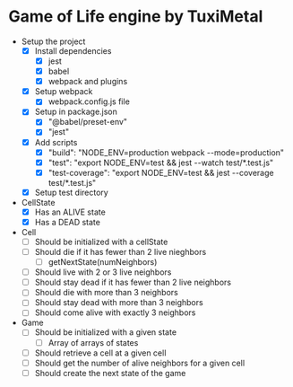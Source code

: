 # Game of Life engine by TuxiMetal

* Setup the project
  * [x] Install dependencies
    * [x] jest
    * [x] babel
    * [x] webpack and plugins
  * [x] Setup webpack
    * [x] webpack.config.js file
  * [x] Setup in package.json
    * [x] "@babel/preset-env"
    * [x] "jest"
  * [x] Add scripts
    * [x] "build": "NODE_ENV=production webpack --mode=production"
    * [x] "test": "export NODE_ENV=test && jest --watch test/*.test.js"
    * [x] "test-coverage": "export NODE_ENV=test && jest --coverage test/*.test.js"
  * [x] Setup test directory
* CellState
  * [x] Has an ALIVE state
  * [x] Has a DEAD state
* Cell
  * [ ] Should be initialized with a cellState
  * [ ] Should die if it has fewer than 2 live nieghbors
    * [ ] getNextState(numNeighbors)
  * [ ] Should live with 2 or 3 live neighbors
  * [ ] Should stay dead if it has fewer than 2 live neighbors
  * [ ] Should die with more than 3 neighbors
  * [ ] Should stay dead with more than 3 neighbors
  * [ ] Should come alive with exactly 3 neighbors
* Game
  * [ ] Should be initialized with a given state
    * [ ] Array of arrays of states
  * [ ] Should retrieve a cell at a given cell
  * [ ] Should get the number of alive neighbors for a given cell
  * [ ] Should create the next state of the game
